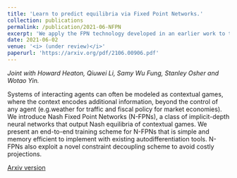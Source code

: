 ```yaml
---
title: 'Learn to predict equilibria via Fixed Point Networks.'
collection: publications
permalink: /publication/2021-06-NFPN
excerpt: 'We apply the FPN technology developed in an earlier work to the problem of predicting Nash equilibria in parametrized games.'
date: 2021-06-02
venue: '<i> (under review)</i>'
paperurl: 'https://arxiv.org/pdf/2106.00906.pdf'
---
```


<i> Joint with Howard Heaton, Qiuwei Li, Samy Wu Fung, Stanley Osher and Wotao Yin.</i>

Systems of interacting agents can often be modeled as contextual games, where the context encodes additional information, beyond the control of any agent (e.g.weather for traffic and fiscal policy for market economies). We introduce Nash Fixed Point Networks (N-FPNs), a class of implicit-depth neural networks that output Nash equilibria of contextual games. We present an end-to-end training scheme for N-FPNs that is simple and memory efficient to implement with existing autodifferentiation tools. N-FPNs also exploit a novel constraint decoupling scheme to avoid costly projections. 

[Arxiv version](https://arxiv.org/pdf/2106.00906.pdf)
